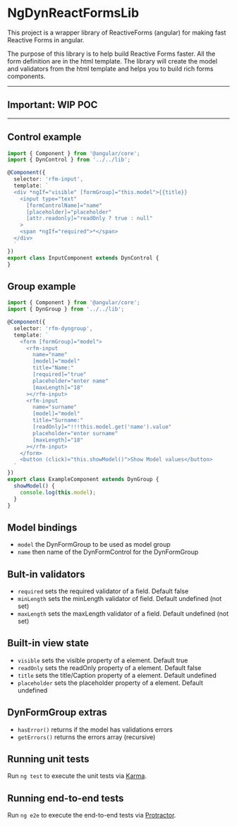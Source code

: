 # NgDynReactFormsLib

This project is a wrapper library of ReactiveForms (angular) for making fast Reactive Forms in angular.

The purpose of this library is to help build Reactive Forms faster. All the form definition are in the html template. The library will create the model and validators from the html template and helps you to build rich forms components.

---
Important: **WIP** **POC**
---
---

## Control example

```typescript
import { Component } from '@angular/core';
import { DynControl } from '../../lib';

@Component({
  selector: 'rfm-input',
  template: `
  <div *ngIf="visible" [formGroup]="this.model">{{title}}
    <input type="text"
      [formControlName]="name"
      [placeholder]="placeholder"
      [attr.readonly]="readOnly ? true : null"
    >
    <span *ngIf="required">*</span>
  </div>
  `
})
export class InputComponent extends DynControl {
}
```

## Group example

```typescript
import { Component } from '@angular/core';
import { DynGroup } from '../../lib';

@Component({
  selector: 'rfm-dyngroup',
  template: `
    <form [formGroup]="model">
      <rfm-input
        name="name"
        [model]="model"
        title="Name:"
        [required]="true"
        placeholder="enter name"
        [maxLength]="18"
      ></rfm-input>
      <rfm-input
        name="surname"
        [model]="model"
        title="Surname:"
        [readOnly]="!!!this.model.get('name').value"
        placeholder="enter surname"
        [maxLength]="18"
      ></rfm-input>
    </form>
    <button (click)="this.showModel()">Show Model values</button>
  `
})
export class ExampleComponent extends DynGroup {
  showModel() {
    console.log(this.model);
  }
}
```

## Model bindings

* `model` the DynFormGroup to be used as model group
* `name` then name of the DynFormControl for the DynFormGroup

## Bult-in validators

* `required` sets the required validator of a field. Default false
* `minLength` sets the minLength validator of field. Default undefined (not set)
* `maxLength` sets the maxLength validator of a field. Default undefined (not set)

## Built-in view state

* `visible` sets the visible property of a element. Default true
* `readOnly` sets the readOnly property of a element. Default false
* `title` sets the title/Caption property of a element. Default undefined
* `placeholder` sets the placeholder property of a element. Default undefined

## DynFormGroup extras

* `hasError()` returns if the model has validations errors
* `getErrors()` returns the errors array (recursive)

## Running unit tests

Run `ng test` to execute the unit tests via [Karma](https://karma-runner.github.io).

## Running end-to-end tests

Run `ng e2e` to execute the end-to-end tests via [Protractor](http://www.protractortest.org/).
